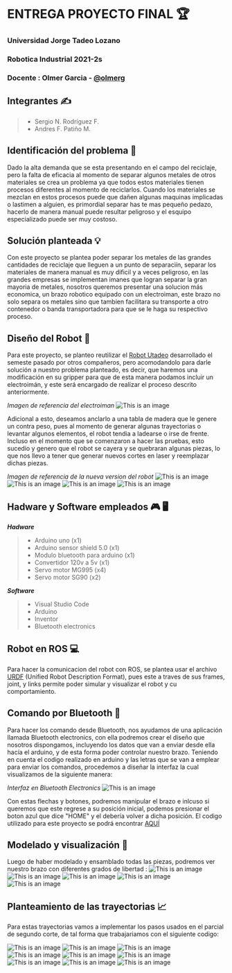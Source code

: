 # ENTREGA PROYECTO FINAL :trophy:

### Universidad Jorge Tadeo Lozano 
### Robotica Industrial 2021-2s
### Docente : Olmer Garcia - [@olmerg](https://github.com/olmerg)  
## Integrantes :writing_hand:
> - Sergio N. Rodríguez F.
> - Andres F. Patiño M.
## Identificación del problema :mag_right:
Dado la alta demanda que se esta presentando en el campo del reciclaje, pero la falta de eficacia al momento de separar algunos metales de otros materiales se crea un problema ya que todos estos materiales tienen procesos diferentes al momento de reciclarlos. Cuando los materiales se mezclan en estos procesos puede que dañen algunas maquinas implicadas o lastimen a alguien, es primordial separar has te mas pequeño pedazo, hacerlo de manera manual puede resultar peligroso y el esquipo especializado puede ser muy costoso.
## Solución planteada :bulb:
Con este proyecto se plantea poder separar los metales de las grandes cantidades de reciclaje que lleguen a un punto de separaciín, separar los materiales de manera manual es muy dificil y a veces peligroso, en las grandes empresas se implementan imanes que logran separar la gran mayoria de metales, nosotros queremos presentar una solucion más economica, un brazo robotico equipado con un electroiman, este brazo no solo separa os metales sino que tambien facilitara su transporte a otro contenedor o banda transportadora para que se le haga su respectivo proceso. 
## Diseño del Robot :robot:
Para este proyecto, se planteo reutilizar el [Robot Utadeo](https://github.com/olmerg/rtb_serial_robot/tree/main/RobotUtadeo/urdf) desarrollado el semeste pasado por otros compañeros, pero acomodandolo para darle solución a nuestro problema planteado, es decir, que haremos una modificación en su gripper para que de esta manera podamos incluir un electroimán, y este será encargado de realizar el proceso descrito anteriormente. 

*Imagen de referencia del electroiman* 
![This is an image](https://www.hwlibre.com/wp-content/uploads/2020/01/electroiman.jpg) 

Adicional a esto, deseamos anclarlo a una tabla de madera que le genere un contra peso, pues al momento de generar algunas trayectorias o levantar algunos elementos, el robot tendia a ladearse o irse de frente. Incluso en el momento que se comenzaron a hacer las pruebas, esto sucedio y genero que el robot se cayera y se quebraran algunas piezas, lo que nos llevo a tener que generar nuevos cortes en laser y reemplazar dichas piezas.

*Imagen de referencia de la nueva version del robot* 
![This is an image](https://github.com/olmerg/rtb_serial_robot/blob/f7fb55173bb7c4d279c81e9bced54d27c8a48d06/RobotUTadeo_V2/Imagenes/IMG_20211117_225023.jpg)
![This is an image](https://github.com/olmerg/rtb_serial_robot/blob/b04b90a4ea845541ae16c695681eb9d0f284da3a/RobotUTadeo_V2/Imagenes/IMG_20211117_225037.jpg)
![This is an image](https://github.com/olmerg/rtb_serial_robot/blob/b04b90a4ea845541ae16c695681eb9d0f284da3a/RobotUTadeo_V2/Imagenes/IMG_20211117_225047.jpg)
![This is an image](https://github.com/olmerg/rtb_serial_robot/blob/b04b90a4ea845541ae16c695681eb9d0f284da3a/RobotUTadeo_V2/Imagenes/IMG_20211117_225104.jpg)
## Hadware y Software empleados :video_game: :desktop_computer:
***Hadware***
> - Arduino uno (x1)
> - Arduino sensor shield 5.0 (x1)
> - Modulo bluetooth para arduino (x1)
> - Convertidor 120v a 5v (x1)
> - Servo motor MG995 (x4)
> - Servo motor SG90 (x2)

***Software***
> - Visual Studio Code
> - Arduino
> - Inventor
> - Bluetooth electronics
## Robot en ROS :computer:
Para hacer la comunicacion del robot con ROS, se plantea usar el archivo [URDF](https://github.com/olmerg/rtb_serial_robot/tree/main/SNRF/URDF)  (Unified Robot Description Format), pues este a traves de sus frames, joint, y links permite poder simular y visualizar el robot y cu comportamiento.
## Comando por Bluetooth :iphone:
Para hacer los comando desde Bluetooth, nos ayudamos de una aplicación llamada Bluetooth electronics, con ella podremos crear el diseño que nosotros dispongamos, incluyendo los datos que van a enviar desde ella hacía el arduino, y de esta forma poder controlar nuestro brazo. 
Teniendo en cuenta el codigo realizado en arduino y las letras que se van a emplear para enviar los comandos, procedemos a diseñar la interfaz la cual visualizamos de la siguiente manera:

*Interfaz en Bluetooth Electronics* 
![This is an image](https://github.com/olmerg/rtb_serial_robot/blob/4afb454277e984d69e93cb750831d621d27ca72c/RobotUTadeo_V2/Imagenes/InterfazBluetooth.jpg )

Con estas flechas y botones, podremos manipular el brazo e inlcuso si queremos que este regrese a su posición inicial, podemos presionar el boton azul que dice "HOME" y el debería volver a dicha posición. El codigo utilizado para este proyecto se podrá encontrar [AQUÍ](https://github.com/olmerg/rtb_serial_robot/blob/d37b6842aa998b607cc1221b3aeb89b6a9b29748/RobotUTadeo_V2/CodigoArduino/CodigoArduino.ino)  
## Modelado y visualización :eyes:
Luego de haber modelado y ensamblado todas las piezas, podremos ver nuestro brazo con diferentes grados de libertad :
![This is an image](https://github.com/olmerg/rtb_serial_robot/blob/d3cee1eb60260a47448045f965aace5d251b18c5/RobotUTadeo_V2/Imagenes/IMG-20211114-WA0035.jpg) 
![This is an image](https://github.com/olmerg/rtb_serial_robot/blob/d3cee1eb60260a47448045f965aace5d251b18c5/RobotUTadeo_V2/Imagenes/IMG-20211114-WA0036.jpg)
![This is an image](https://github.com/olmerg/rtb_serial_robot/blob/d3cee1eb60260a47448045f965aace5d251b18c5/RobotUTadeo_V2/Imagenes/IMG-20211114-WA0037.jpg)
![This is an image](https://github.com/olmerg/rtb_serial_robot/blob/d3cee1eb60260a47448045f965aace5d251b18c5/RobotUTadeo_V2/Imagenes/IMG-20211114-WA0038.jpg)
![This is an image](https://github.com/olmerg/rtb_serial_robot/blob/d3cee1eb60260a47448045f965aace5d251b18c5/RobotUTadeo_V2/Imagenes/IMG-20211114-WA0039.jpg)
## Planteamiento de las trayectorias :chart_with_upwards_trend:
Para estas trayectorias vamos a implementar los pasos usados en el parcial de segundo corte, de tal forma que trabajariamos con el siguiente codigo: 

![This is an image](https://github.com/olmerg/rtb_serial_robot/blob/4888e2ee4398ec5dc13c4ea8633e09993e3fe042/RobotUTadeo_V2/Imagenes/Cod1.png)
![This is an image](https://github.com/olmerg/rtb_serial_robot/blob/4888e2ee4398ec5dc13c4ea8633e09993e3fe042/RobotUTadeo_V2/Imagenes/Cod2.png)
![This is an image](https://github.com/olmerg/rtb_serial_robot/blob/4888e2ee4398ec5dc13c4ea8633e09993e3fe042/RobotUTadeo_V2/Imagenes/Cod3.png)
![This is an image](https://github.com/olmerg/rtb_serial_robot/blob/4888e2ee4398ec5dc13c4ea8633e09993e3fe042/RobotUTadeo_V2/Imagenes/Cod4.png)
![This is an image](https://github.com/olmerg/rtb_serial_robot/blob/4888e2ee4398ec5dc13c4ea8633e09993e3fe042/RobotUTadeo_V2/Imagenes/Cod5.png)
![This is an image](https://github.com/olmerg/rtb_serial_robot/blob/4888e2ee4398ec5dc13c4ea8633e09993e3fe042/RobotUTadeo_V2/Imagenes/Cod6.png)
![This is an image](https://github.com/olmerg/rtb_serial_robot/blob/4888e2ee4398ec5dc13c4ea8633e09993e3fe042/RobotUTadeo_V2/Imagenes/Cod7.png)
![This is an image](https://github.com/olmerg/rtb_serial_robot/blob/4888e2ee4398ec5dc13c4ea8633e09993e3fe042/RobotUTadeo_V2/Imagenes/Cod8.png)
![This is an image](https://github.com/olmerg/rtb_serial_robot/blob/4888e2ee4398ec5dc13c4ea8633e09993e3fe042/RobotUTadeo_V2/Imagenes/Cod9.png)
